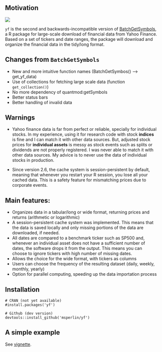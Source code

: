 ## Motivation

[![](https://cranlogs.r-pkg.org/badges/BatchGetSymbols)](https://CRAN.R-project.org/package=BatchGetSymbols)

`yf` is the second and backwards-incompatible version of [BatchGetSymbols](https://CRAN.R-project.org/package=BatchGetSymbols), a R package for large-scale download of financial data from Yahoo Finance. Based on a set of tickers and date ranges, the package will download and organize the financial data in the tidy/long format.


## Changes from `BatchGetSymbols`

- New and more intuitive function names (BatchGetSymbos() -->  get_yf_data)
- Use of collections for fetching large scale data (function `get_collection()`)
- No more dependency of quantmod:getSymbols
- Better status bars
- Better handling of invalid data


## Warnings

- Yahoo finance data is far from perfect or reliable, specially for individual stocks. In my experience, using it for research code with stock **indices** is fine and I can match it with other data sources. But, adjusted stock prices for **individual assets** is messy as stock events such as splits or dividends are not properly registered. I was never able to match it with other data sources. My advice is to never use the data of individual stocks in production. 

- Since version 2.6, the cache system is session-persistent by default, meaning that whenever you restart your R session, you lose all your cached data. This is a safety feature for mismatching prices due to corporate events.

## Main features:

- Organizes data in a tabular/long or wide format, returning prices and returns (arithmetic or logarithmic)
- A session-persistent cache system was implemented. This means that the data is saved locally and only missing portions of the data are downloaded, if needed.
- All dates are compared to a benchmark ticker such as SP500 and, whenever an individual asset does not have a sufficient number of dates, the software drops it from the output. This means you can choose to ignore tickers with high number of missing dates.
- Allows the choice for the wide format, with tickers as columns
- Users can choose the frequency of the resulting dataset (daily, weekly, monthly, yearly)
- Option for parallel computing, speeding up the data importation process



## Installation

```
# CRAN (not yet available)
#install.packages('yf')

# Github (dev version)
devtools::install_github('msperlin/yf')
```

## A simple example

See [vignette](https://CRAN.R-project.org/package=yf).
